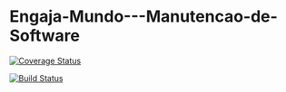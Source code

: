 Engaja-Mundo---Manutencao-de-Software
=====================================
[![Coverage Status](https://coveralls.io/repos/JorgePereiraUFRN/EngajaMundo/badge.png)](https://coveralls.io/r/JorgePereiraUFRN/EngajaMundo)

[![Build Status](https://travis-ci.org/JorgePereiraUFRN/EngajaMundo.png)](https://travis-ci.org/JorgePereiraUFRN/EngajaMundo)
